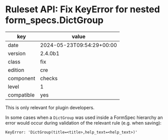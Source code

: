 [//]: # (werk v2)
# Ruleset API: Fix KeyError for nested form_specs.DictGroup

key        | value
---------- | ---
date       | 2024-05-23T09:54:29+00:00
version    | 2.4.0b1
class      | fix
edition    | cre
component  | checks
level      | 1
compatible | yes

This is only relevant for plugin developers.

In some cases when a `DictGroup` was used inside a FormSpec hierarchy an error would occur during validation of the relevant rule (e.g. when saving):
```
KeyError: 'DictGroup(title=<title>,help_text=<help_text>)'
```
